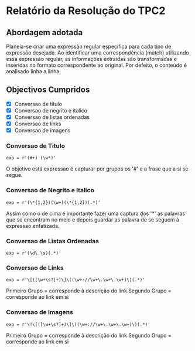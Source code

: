 # Relatório da Resolução do TPC2

## Abordagem adotada
Planeia-se criar uma expressão regular específica para cada tipo de expressão desejada. Ao identificar uma correspondência (match) utilizando essa expressão regular, as informações extraídas são transformadas e inseridas no formato correspondente ao original. Por defeito, o conteúdo é analisado linha a linha.

## Objectivos Cumpridos
- [x] Conversao de titulo
- [x] Conversao de negrito e italico
- [x] Conversao de listas ordenadas
- [x] Conversao de links
- [x] Conversao de imagens

### Conversao de Titulo
    exp = r'(#+) (\w*)'
O objetivo está expressao é capturar por grupos os '#' e a frase que a si se segue.

### Conversao de Negrito e Italico
    exp = r'(\*{1,2})(\w+)(\*{1,2})(.*)'
Assim como o de cima é importante fazer uma captura dos '*' as palavras que se encontram no meio e depois
guardar as palavra de se seguem à expressao enfatizada.

### Conversao de Listas Ordenadas
    exp = r'(\d\.\s)(.*)'

### Conversao de Links
    exp = r'\[([\w+\s?]+)\]\((\w+://\w+\.\w+\.\w+)\)(.*)'

Primeiro Grupo =  corresponde à descrição do link
Segundo Grupo = corresponde ao link em si

### Conversao de Imagens
    exp = r'\!\[([\w+\s?]+)\]\((\w+://\w+\.\w+\.\w+)\)(.*)'

Primeiro Grupo =  corresponde à descrição do link
Segundo Grupo = corresponde ao link em si
